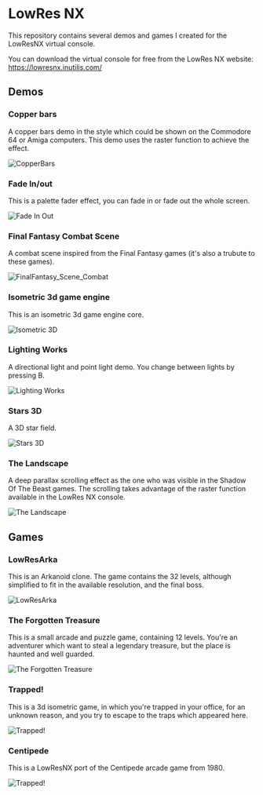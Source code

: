 # LowRes NX
This repository contains several demos and games I created for the LowResNX virtual console.

You can download the virtual console for free from the LowRes NX website:
https://lowresnx.inutilis.com/

## Demos

### Copper bars
A copper bars demo in the style which could be shown on the Commodore 64 or Amiga computers. This demo uses the raster function to achieve the effect.

![CopperBars](Demos/CopperBars/CopperBars.png)

### Fade In/out
This is a palette fader effect, you can fade in or fade out the whole screen.

![Fade In Out](Demos/FaderInOut/FaderInOut.png)

### Final Fantasy Combat Scene
A combat scene inspired from the Final Fantasy games (it's also a trubute to these games).

![FinalFantasy_Scene_Combat](Demos/FinalFantasy_Combat_Scene/FFCombat.png)

### Isometric 3d game engine
This is an isometric 3d game engine core.

![Isometric 3D](Demos/Isometric3D_Game_Engine/Isometric3D.png)

### Lighting Works
A directional light and point light demo. You change between lights by pressing B.

![Lighting Works](Demos/LightingWorks/LightingWorks.png)

### Stars 3D
A 3D star field.

![Stars 3D](Demos/Stars3D/Stars3D.png)

### The Landscape
A deep parallax scrolling effect as the one who was visible in the Shadow Of The Beast games. The scrolling takes advantage of the raster function available in the LowRes NX console.

![The Landscape](Demos/The_Landscape/The_Landscape.png)

## Games

### LowResArka
This is an Arkanoid clone. The game contains the 32 levels, although simplified to fit in the available resolution, and the final boss.

![LowResArka](Games/Arkanoid/Arkanoid.png)

### The Forgotten Treasure
This is a small arcade and puzzle game, containing 12 levels. You're an adventurer which want to steal a legendary treasure, but the place is haunted and well guarded.

![The Forgotten Treasure](Games/The_Forgotten_Treasure/The_Forgotten_Treasure.png)

### Trapped!
This is a 3d isometric game, in which you're trapped in your office, for an unknown reason, and you try to escape to the traps which appeared here.

![Trapped!](Games/Trapped/Trapped.png)

### Centipede
This is a LowResNX port of the Centipede arcade game from 1980.

![Trapped!](Games/Centipede/Centipede.png)
